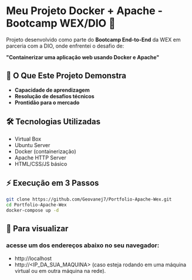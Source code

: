# Meu Projeto Docker + Apache - Bootcamp WEX/DIO 🚀  

Projeto desenvolvido como parte do **Bootcamp End-to-End** da WEX em parceria com a DIO, onde enfrentei o desafio de:  

**"Containerizar uma aplicação web usando Docker e Apache"**  

## 🌟 O Que Este Projeto Demonstra  
- **Capacidade de aprendizagem**
- **Resolução de desafios técnicos**
- **Prontidão para o mercado**

## 🛠️ Tecnologias Utilizadas  
- Virtual Box
- Ubuntu Server
- Docker (containerização)  
- Apache HTTP Server  
- HTML/CSS/JS básico  

## ⚡ Execução em 3 Passos  
```bash
git clone https://github.com/Geovanej7/Portfolio-Apache-Wex.git
cd Portfolio-Apache-Wex
docker-compose up -d
```
## 👀 Para visualizar
### acesse um dos endereços abaixo no seu navegador:
- http://localhost
- http://<IP_DA_SUA_MAQUINA> (caso esteja rodando em uma máquina virtual ou em outra máquina na rede).

